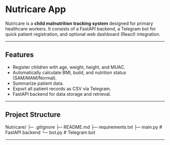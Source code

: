# Nutricare App

Nutricare is a **child malnutrition tracking system** designed for primary healthcare workers. It consists of a FastAPI backend, a Telegram bot for quick patient registration, and optional web dashboard (React) integration.

---

## **Features**

- Register children with age, weight, height, and MUAC.
- Automatically calculate BMI, build, and nutrition status (SAM/MAM/Normal).
- Summarize patient data.
- Export all patient records as CSV via Telegram.
- FastAPI backend for data storage and retrieval.

---

## **Project Structure**

Nutricare/
├─ .gitignore
├─ README.md
├─ requirements.txt
├─ main.py # FastAPI backend
└─ bot.py # Telegram bot

---
